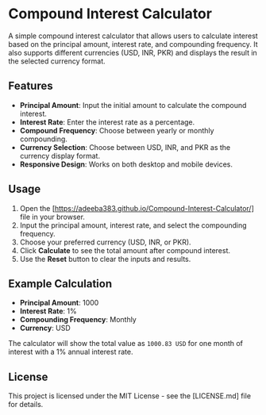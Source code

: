 # Compound Interest Calculator

A simple compound interest calculator that allows users to calculate interest based on the principal amount, interest rate, and compounding frequency. It also supports different currencies (USD, INR, PKR) and displays the result in the selected currency format.

## Features

- **Principal Amount**: Input the initial amount to calculate the compound interest.
- **Interest Rate**: Enter the interest rate as a percentage.
- **Compound Frequency**: Choose between yearly or monthly compounding.
- **Currency Selection**: Choose between USD, INR, and PKR as the currency display format.
- **Responsive Design**: Works on both desktop and mobile devices.

## Usage

1. Open the [https://adeeba383.github.io/Compound-Interest-Calculator/] file in your browser.
2. Input the principal amount, interest rate, and select the compounding frequency.
3. Choose your preferred currency (USD, INR, or PKR).
4. Click **Calculate** to see the total amount after compound interest.
5. Use the **Reset** button to clear the inputs and results.

## Example Calculation

- **Principal Amount**: 1000
- **Interest Rate**: 1%
- **Compounding Frequency**: Monthly
- **Currency**: USD

The calculator will show the total value as `1000.83 USD` for one month of interest with a 1% annual interest rate.

## License

This project is licensed under the MIT License - see the [LICENSE.md] file for details.
